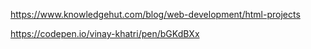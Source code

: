 https://www.knowledgehut.com/blog/web-development/html-projects

https://codepen.io/vinay-khatri/pen/bGKdBXx
